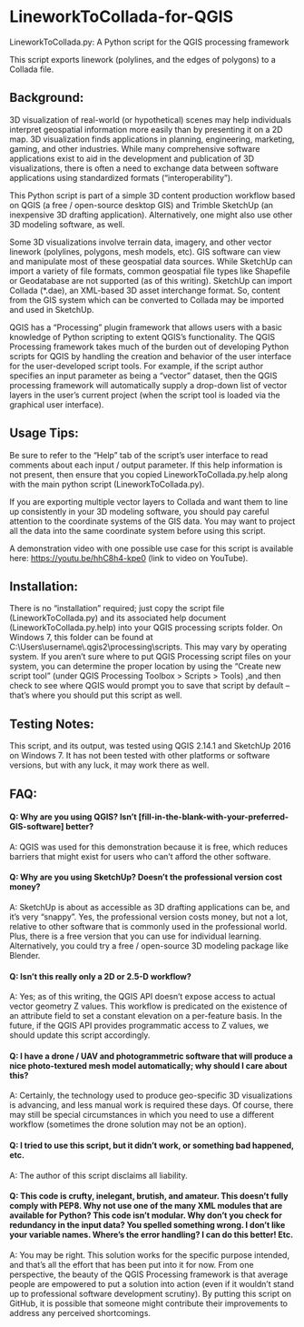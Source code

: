 # LineworkToCollada-for-QGIS

LineworkToCollada.py:  A Python script for the QGIS processing framework

This script exports linework (polylines, and the edges of polygons) to a Collada file.


## Background:

3D visualization of real-world (or hypothetical) scenes may help individuals interpret geospatial information more easily than by presenting it on a 2D map.  3D visualization finds applications in planning, engineering, marketing, gaming, and other industries.  While many comprehensive software applications exist to aid in the development and publication of 3D visualizations, there is often a need to exchange data between software applications using standardized formats (“interoperability”).

This Python script is part of a simple 3D content production workflow based on QGIS (a free / open-source desktop GIS) and Trimble SketchUp (an inexpensive 3D drafting application).  Alternatively, one might also use other 3D modeling software, as well.

Some 3D visualizations involve terrain data, imagery, and other vector linework (polylines, polygons, mesh models, etc).  GIS software can view and manipulate most of these geospatial data sources.  While SketchUp can import a variety of file formats, common geospatial file types like Shapefile or Geodatabase are not supported (as of this writing).  SketchUp can import Collada (*.dae), an XML-based 3D asset interchange format.  So, content from the GIS system which can be converted to Collada may be imported and used in SketchUp.

QGIS has a “Processing” plugin framework that allows users with a basic knowledge of Python scripting to extent QGIS’s functionality.  The QGIS Processing framework takes much of the burden out of developing Python scripts for QGIS by handling the creation and behavior of the user interface for the user-developed script tools.  For example, if the script author specifies an input parameter as being a “vector” dataset, then the QGIS processing framework will automatically supply a drop-down list of vector layers in the user’s current project (when the script tool is loaded via the graphical user interface).

## Usage Tips:

Be sure to refer to the “Help” tab of the script’s user interface to read comments about each input / output parameter.  If this help information is not present, then ensure that you copied LineworkToCollada.py.help along with the main python script (LineworkToCollada.py).

If you are exporting multiple vector layers to Collada and want them to line up consistently in your 3D modeling software, you should pay careful attention to the coordinate systems of the GIS data.  You may want to project all the data into the same coordinate system before using this script.

A demonstration video with one possible use case for this script is available here: https://youtu.be/hhC8h4-kpe0 (link to video on YouTube).

## Installation:

There is no “installation” required; just copy the script file (LineworkToCollada.py) and its associated help document (LineworkToCollada.py.help) into your QGIS processing scripts folder.  On Windows 7, this folder can be found at C:\Users\username\\.qgis2\processing\scripts.  This may vary by operating system.  If you aren’t sure where to put QGIS Processing script files on your system, you can determine the proper location by using the “Create new script tool” (under QGIS Processing Toolbox > Scripts > Tools) ,and then check to see where QGIS would prompt you to save that script by default –that’s where you should put this script as well.

## Testing Notes:

This script, and its output, was tested using QGIS 2.14.1 and SketchUp 2016 on Windows 7.  It has not been tested with other platforms or software versions, but with any luck, it may work there as well.

## FAQ:

#### Q:  Why are you using QGIS?  Isn’t [fill-in-the-blank-with-your-preferred-GIS-software] better?
A:  QGIS was used for this demonstration because it is free, which reduces barriers that might exist for users who can’t afford the other software.

#### Q:  Why are you using SketchUp?  Doesn’t the professional version cost money?
A:  SketchUp is about as accessible as 3D drafting applications can be, and it’s very “snappy”.  Yes, the professional version costs money, but not a lot, relative to other software that is commonly used in the professional world.  Plus, there is a free version that you can use for individual learning.  Alternatively, you could try a free / open-source 3D modeling package like Blender.

#### Q:  Isn’t this really only a 2D or 2.5-D workflow?
A:  Yes; as of this writing, the QGIS API doesn’t expose access to actual vector geometry Z values.  This workflow is predicated on the existence of an attribute field to set a constant elevation on a per-feature basis.  In the future, if the QGIS API provides programmatic access to Z values, we should update this script accordingly.

#### Q: I have a drone / UAV and photogrammetric software that will produce a nice photo-textured mesh model automatically; why should I care about this?
A:  Certainly, the technology used to produce geo-specific 3D visualizations is advancing, and less manual work is required these days.  Of course, there may still be special circumstances in which you need to use a different workflow (sometimes the drone solution may not be an option).

#### Q:  I tried to use this script, but it didn’t work, or something bad happened, etc.
A:  The author of this script disclaims all liability.

#### Q:  This code is crufty, inelegant, brutish, and amateur.  This doesn’t fully comply with PEP8.  Why not use one of the many XML modules that are available for Python?  This code isn’t modular.  Why don’t you check for redundancy in the input data?  You spelled something wrong.  I don’t like your variable names.  Where’s the error handling?  I can do this better! Etc.
A:  You may be right.  This solution works for the specific purpose intended, and that’s all the effort that has been put into it for now.  From one perspective, the beauty of the QGIS Processing framework is that average people are empowered to put a solution into action (even if it wouldn’t stand up to professional software development scrutiny).  By putting this script on GitHub, it is possible that someone might contribute their improvements to address any perceived shortcomings.




